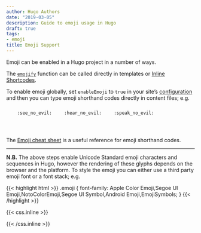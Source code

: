 ```yaml
---
author: Hugo Authors
date: "2019-03-05"
description: Guide to emoji usage in Hugo
draft: true
tags:
- emoji
title: Emoji Support
---
```


Emoji can be enabled in a Hugo project in a number of ways. 
<!--more-->
The [`emojify`](https://gohugo.io/functions/emojify/) function can be called directly in templates or [Inline Shortcodes](https://gohugo.io/templates/shortcode-templates/#inline-shortcodes). 

To enable emoji globally, set `enableEmoji` to `true` in your site’s [configuration](https://gohugo.io/getting-started/configuration/) and then you can type emoji shorthand codes directly in content files; e.g.


<p><span class="nowrap"><span class="emojify">🙈</span> <code>:see_no_evil:</code></span>  <span class="nowrap"><span class="emojify">🙉</span> <code>:hear_no_evil:</code></span>  <span class="nowrap"><span class="emojify">🙊</span> <code>:speak_no_evil:</code></span></p>
<br>

The [Emoji cheat sheet](http://www.emoji-cheat-sheet.com/) is a useful reference for emoji shorthand codes.

***

**N.B.** The above steps enable Unicode Standard emoji characters and sequences in Hugo, however the rendering of these glyphs depends on the browser and the platform. To style the emoji you can either use a third party emoji font or a font stack; e.g.

{{< highlight html >}}
.emoji {
font-family: Apple Color Emoji,Segoe UI Emoji,NotoColorEmoji,Segoe UI Symbol,Android Emoji,EmojiSymbols;
}
{{< /highlight >}}

{{< css.inline >}}
<style>
.emojify {
	font-family: Apple Color Emoji,Segoe UI Emoji,NotoColorEmoji,Segoe UI Symbol,Android Emoji,EmojiSymbols;
	font-size: 2rem;
	vertical-align: middle;
}
@media screen and (max-width:650px) {
    .nowrap {
	display: block;
	margin: 25px 0;
}
}
</style>
{{< /css.inline >}}
